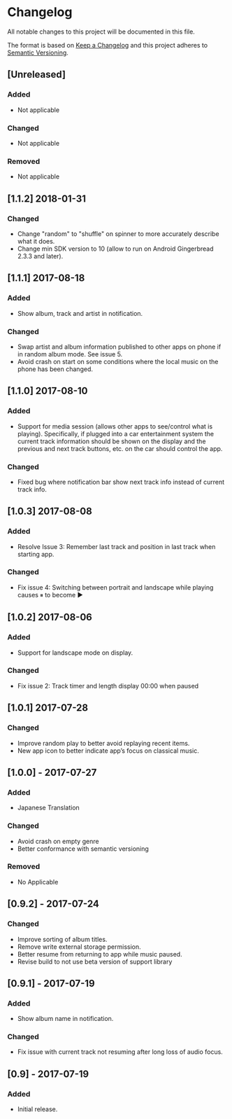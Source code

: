# Changelog
All notable changes to this project will be documented in this file.

The format is based on [Keep a Changelog](http://keepachangelog.com/en)
and this project adheres to [Semantic Versioning](http://semver.org/spec/v2.0.0.html).

## [Unreleased]
### Added
- Not applicable

### Changed
- Not applicable

### Removed
- Not applicable

## [1.1.2] 2018-01-31
### Changed
- Change "random" to "shuffle" on spinner to more accurately describe what it does.
- Change min SDK version to 10 (allow to run on Android Gingerbread 2.3.3 and later).

## [1.1.1] 2017-08-18
### Added
- Show album, track and artist in notification.

### Changed
- Swap artist and album information published to other apps on phone if in random album mode. See issue 5.
- Avoid crash on start on some conditions where the local music on the phone has been changed.

## [1.1.0] 2017-08-10
### Added
- Support for media session (allows other apps to see/control what is playing). Specifically, if plugged into a car entertainment system the current track information should be shown on the display and the previous and next track buttons, etc. on the car should control the app.

### Changed
- Fixed bug where notification bar show next track info instead of current track info.

## [1.0.3] 2017-08-08
### Added
- Resolve Issue 3: Remember last track and position in last track when starting app.

### Changed
- Fix issue 4: Switching between portrait and landscape while playing causes ⏸ to become ▶

## [1.0.2] 2017-08-06
### Added
- Support for landscape mode on display.

### Changed
- Fix issue 2: Track timer and length display 00:00 when paused

## [1.0.1] 2017-07-28
### Changed
- Improve random play to better avoid replaying recent items.
- New app icon to better indicate app’s focus on classical music.

## [1.0.0] - 2017-07-27
### Added
- Japanese Translation

### Changed
- Avoid crash on empty genre
- Better conformance with semantic versioning

### Removed
- No Applicable

## [0.9.2] - 2017-07-24

### Changed
- Improve sorting of album titles.
- Remove write external storage permission.
- Better resume from returning to app while music paused.
- Revise build to not use beta version of support library

## [0.9.1] - 2017-07-19

### Added
- Show album name in notification.

### Changed
- Fix issue with current track not resuming after long loss of audio focus.

## [0.9] - 2017-07-19

### Added
- Initial release.
